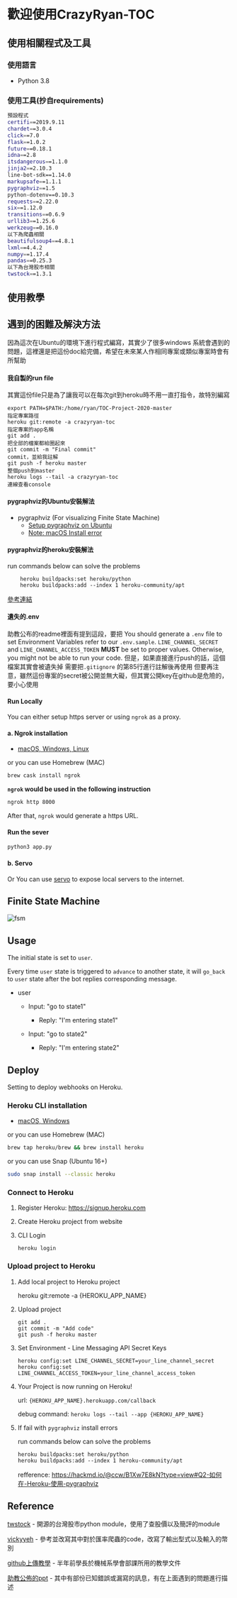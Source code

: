 # 歡迎使用CrazyRyan-TOC

## 使用相關程式及工具

### 使用語言
* Python 3.8
### 使用工具(抄自requirements)
```sh
預設程式
certifi==2019.9.11
chardet==3.0.4
click==7.0
flask==1.0.2
future==0.18.1
idna==2.8
itsdangerous==1.1.0
jinja2==2.10.3
line-bot-sdk==1.14.0
markupsafe==1.1.1
pygraphviz==1.5
python-dotenv==0.10.3
requests==2.22.0
six==1.12.0
transitions==0.6.9
urllib3==1.25.6
werkzeug==0.16.0
以下為爬蟲相關
beautifulsoup4==4.8.1
lxml==4.4.2
numpy==1.17.4
pandas==0.25.3
以下為台灣股市相關
twstock==1.3.1
```
## 使用教學
## 遇到的困難及解決方法
因為這次在Ubuntu的環境下進行程式編寫，其實少了很多windows 系統會遇到的問題，這裡還是把這份doc給完備，希望在未來某人作相同專案或類似專案時會有所幫助

#### 我自製的run file
其實這份file只是為了讓我可以在每次git到heroku時不用一直打指令，故特別編寫
```
export PATH=$PATH:/home/ryan/TOC-Project-2020-master
指定專案路徑
heroku git:remote -a crazyryan-toc
指定專案的app名稱
git add .
把全部的檔案都給圈起來
git commit -m "Final commit"
commit，並給我註解
git push -f heroku master
整個push到master
heroku logs --tail -a crazyryan-toc
連線查看console
```
#### pygraphviz的Ubuntu安裝解法
* pygraphviz (For visualizing Finite State Machine)
    * [Setup pygraphviz on Ubuntu](http://www.jianshu.com/p/a3da7ecc5303)
	* [Note: macOS Install error](https://github.com/pygraphviz/pygraphviz/issues/100)
	
	
#### pygraphviz的heroku安裝解法
run commands below can solve the problems
```
	heroku buildpacks:set heroku/python
	heroku buildpacks:add --index 1 heroku-community/apt
```
[參考連結]( https://hackmd.io/@ccw/B1Xw7E8kN?type=view#Q2-如何在-Heroku-使用-pygraphviz)

#### 遺失的.env
助教公布的readme裡面有提到這段，要把
You should generate a `.env` file to set Environment Variables refer to our `.env.sample`.
`LINE_CHANNEL_SECRET` and `LINE_CHANNEL_ACCESS_TOKEN` **MUST** be set to proper values.
Otherwise, you might not be able to run your code.
但是，如果直接進行push的話，這個檔案其實會被遺失掉
需要把`.gitignore` 的第85行進行註解後再使用
但要再注意，雖然這份專案的secret被公開並無大礙，但其實公開key在github是危險的，要小心使用


#### Run Locally
You can either setup https server or using `ngrok` as a proxy.

#### a. Ngrok installation
* [ macOS, Windows, Linux](https://ngrok.com/download)

or you can use Homebrew (MAC)
```sh
brew cask install ngrok
```

**`ngrok` would be used in the following instruction**

```sh
ngrok http 8000
```

After that, `ngrok` would generate a https URL.

#### Run the sever

```sh
python3 app.py
```

#### b. Servo

Or You can use [servo](http://serveo.net/) to expose local servers to the internet.


## Finite State Machine
![fsm](./fsm.png)

## Usage
The initial state is set to `user`.

Every time `user` state is triggered to `advance` to another state, it will `go_back` to `user` state after the bot replies corresponding message.

* user
	* Input: "go to state1"
		* Reply: "I'm entering state1"

	* Input: "go to state2"
		* Reply: "I'm entering state2"

## Deploy
Setting to deploy webhooks on Heroku.

### Heroku CLI installation

* [macOS, Windows](https://devcenter.heroku.com/articles/heroku-cli)

or you can use Homebrew (MAC)
```sh
brew tap heroku/brew && brew install heroku
```

or you can use Snap (Ubuntu 16+)
```sh
sudo snap install --classic heroku
```

### Connect to Heroku

1. Register Heroku: https://signup.heroku.com

2. Create Heroku project from website

3. CLI Login

	`heroku login`

### Upload project to Heroku

1. Add local project to Heroku project

	heroku git:remote -a {HEROKU_APP_NAME}

2. Upload project

	```
	git add .
	git commit -m "Add code"
	git push -f heroku master
	```

3. Set Environment - Line Messaging API Secret Keys

	```
	heroku config:set LINE_CHANNEL_SECRET=your_line_channel_secret
	heroku config:set LINE_CHANNEL_ACCESS_TOKEN=your_line_channel_access_token
	```

4. Your Project is now running on Heroku!

	url: `{HEROKU_APP_NAME}.herokuapp.com/callback`

	debug command: `heroku logs --tail --app {HEROKU_APP_NAME}`

5. If fail with `pygraphviz` install errors

	run commands below can solve the problems
	```
	heroku buildpacks:set heroku/python
	heroku buildpacks:add --index 1 heroku-community/apt
	```

	refference: https://hackmd.io/@ccw/B1Xw7E8kN?type=view#Q2-如何在-Heroku-使用-pygraphviz

## Reference
[twstock](https://twstock.readthedocs.io/zh_TW/latest/) - 開源的台灣股市python module，使用了查股價以及簡評的module

[vickyyeh](https://github.com/vickyyeh/Linebot9) - 參考並改寫其中對於匯率爬蟲的code，改寫了輸出型式以及輸入的幣別

[github上傳教學](https://docs.google.com/presentation/d/1y0xIJuEBSTnHCjQ9X1AsHUm_gFtOzrA66-vSgvQAFMc/edit#slide=id.p) - 半年前學長於機械系學會部課所用的教學文件

[助教公佈的ppt](https://docs.google.com/presentation/d/e/2PACX-1vThBHTe2iRVzvead5tBeqnshkhmE61j13rMOs8iwzGgodWheJNlOntg7hXuSlMEY-Ek1l7XA1rzM-xK/pub?start=false&loop=false&delayms=3000#slide=id.p1) - 其中有部份已知錯誤或漏寫的訊息，有在上面遇到的問題進行描述
<!--stackedit_data:
eyJoaXN0b3J5IjpbMTkzMDkyNjg3NSwtNzk0NjUyMDU2LDExMz
k2NzY2ODIsNDQ2OTc1NDFdfQ==
-->